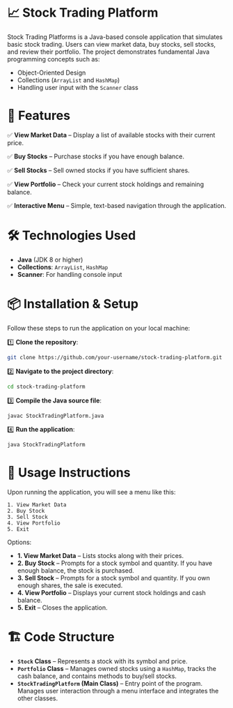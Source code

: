 #  📈 **Stock Trading Platform**

Stock Trading Platforms is a Java-based console application that simulates basic stock trading. Users can view market data, buy stocks, sell stocks, and review their portfolio. The project demonstrates fundamental Java programming concepts such as:

* Object-Oriented Design
* Collections (`ArrayList` and `HashMap`)
* Handling user input with the `Scanner` class

# 🚀 **Features**

✅ **View Market Data** – Display a list of available stocks with their current price.

✅ **Buy Stocks** – Purchase stocks if you have enough balance.

✅ **Sell Stocks** – Sell owned stocks if you have sufficient shares.

✅ **View Portfolio** – Check your current stock holdings and remaining balance.

✅ **Interactive Menu** – Simple, text-based navigation through the application.

# 🛠️ **Technologies Used**

* **Java** (JDK 8 or higher)
* **Collections**: `ArrayList`, `HashMap`
* **Scanner**: For handling console input

# 📦 **Installation & Setup**

Follow these steps to run the application on your local machine:

1️⃣ **Clone the repository**:

```bash
git clone https://github.com/your-username/stock-trading-platform.git
```

2️⃣ **Navigate to the project directory**:

```bash
cd stock-trading-platform
```

3️⃣ **Compile the Java source file**:

```bash
javac StockTradingPlatform.java
```

4️⃣ **Run the application**:

```bash
java StockTradingPlatform
```

# 🧭 **Usage Instructions**

Upon running the application, you will see a menu like this:

```
1. View Market Data
2. Buy Stock
3. Sell Stock
4. View Portfolio
5. Exit
```

Options:

* **1. View Market Data** – Lists stocks along with their prices.
* **2. Buy Stock** – Prompts for a stock symbol and quantity. If you have enough balance, the stock is purchased.
* **3. Sell Stock** – Prompts for a stock symbol and quantity. If you own enough shares, the sale is executed.
* **4. View Portfolio** – Displays your current stock holdings and cash balance.
* **5. Exit** – Closes the application.

# 🏗️ **Code Structure**

* **`Stock` Class** – Represents a stock with its symbol and price.
* **`Portfolio` Class** – Manages owned stocks using a `HashMap`, tracks the cash balance, and contains methods to buy/sell stocks.
* **`StockTradingPlatform` (Main Class)** – Entry point of the program. Manages user interaction through a menu interface and integrates the other classes.


